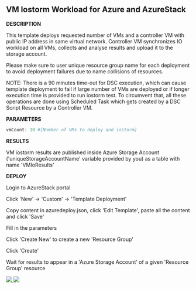 ## VM Iostorm Workload for Azure and AzureStack ##


<b>DESCRIPTION</b>

This template deploys requested number of VMs and a controller VM with public IP address in same virtual network. Controller VM synchronizes IO workload on all VMs, collects and analyse results and upload it to the storage account.

Please make sure to user unique resource group name for each deployment to avoid deployment failures due to name collisions of resources.

NOTE: There is a 90 minutes time-out for DSC execution, which can cause template deployment to fail if large number of VMs are deployed or if longer execution time is provided to run iostorm test. To circumvent that, all these operations are done using Scheduled Task which gets created by a DSC Script Resource by a Controller VM.


<b>PARAMETERS</b>
```PowerShell
vmCount: 10 #[Number of VMs to deploy and iostorm]
```

<b>RESULTS</b>

VM iostorm results are published inside Azure Storage Account ('uniqueStorageAccountName' variable provided by you) as a table with name 'VMIoResults'


<b>DEPLOY</b>

Login to AzureStack portal

Click 'New' -> 'Custom' -> 'Template Deployment'

Copy content in azuredeploy.json, click 'Edit Template', paste all the content and click 'Save'

Fill in the parameters

Click 'Create New' to create a new 'Resource Group'

Click 'Create'

Wait for results to appear in a 'Azure Storage Account' of a given 'Resource Group' resource

<a href="https://portal.azure.com/#create/Microsoft.Template/uri/https%3A%2F%2Fraw.githubusercontent.com%2FAzure%2FAzureStack-QuickStart-Templates%2Fdevelop%2Fiostorm-vm-iops-latency%2Fazuredeploy.json" target="_blank">
    <img src="http://azuredeploy.net/deploybutton.png"/>
</a>
<a href="http://armviz.io/#/?load=https%3A%2F%2Fraw.githubusercontent.com%2FAzure%2FAzureStack-QuickStart-Templates%2Fdevelop%2Fiostorm-vm-iops-latency%2Fazuredeploy.json" target="_blank">
    <img src="http://armviz.io/visualizebutton.png"/>
</a>

